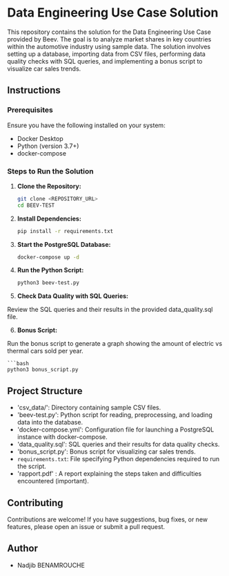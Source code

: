 # Data Engineering Use Case Solution

This repository contains the solution for the Data Engineering Use Case provided by Beev. The goal is to analyze market shares in key countries within the automotive industry using sample data. The solution involves setting up a database, importing data from CSV files, performing data quality checks with SQL queries, and implementing a bonus script to visualize car sales trends.

## Instructions

### Prerequisites

Ensure you have the following installed on your system:

- Docker Desktop
- Python (version 3.7+)
- docker-compose

### Steps to Run the Solution

1. **Clone the Repository:**

   ```bash
   git clone <REPOSITORY_URL>
   cd BEEV-TEST

2. **Install Dependencies:**

    ```bash
    pip install -r requirements.txt

3. **Start the PostgreSQL Database:**

    ```bash
    docker-compose up -d

4. **Run the Python Script:**

    ```bash
    python3 beev-test.py

5. **Check Data Quality with SQL Queries:**

Review the SQL queries and their results in the provided data_quality.sql file.

6. **Bonus Script:**

Run the bonus script to generate a graph showing the amount of electric vs thermal cars sold per year.

    ```bash
    python3 bonus_script.py


## Project Structure

- 'csv_data/': Directory containing sample CSV files.
- 'beev-test.py': Python script for reading, preprocessing, and loading data into the database.
- 'docker-compose.yml': Configuration file for launching a PostgreSQL instance with docker-compose.
- 'data_quality.sql': SQL queries and their results for data quality checks.
- 'bonus_script.py': Bonus script for visualizing car sales trends.
- `requirements.txt`: File specifying Python dependencies required to run the script.
- 'rapport.pdf' : A report explaining the steps taken and difficulties encountered (important).

## Contributing

Contributions are welcome! If you have suggestions, bug fixes, or new features, please open an issue or submit a pull request.

## Author

- Nadjib BENAMROUCHE
